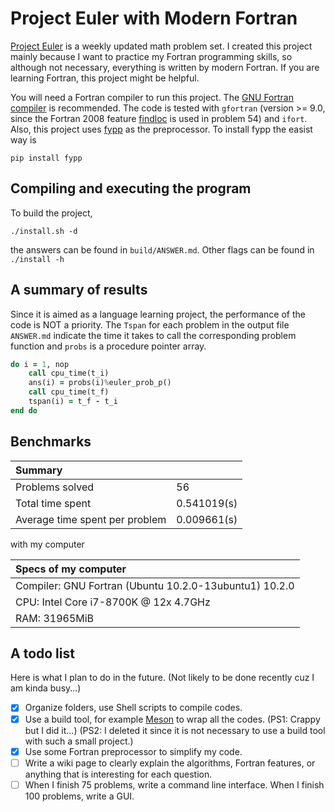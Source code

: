 # Project Euler with Modern Fortran

[Project Euler](https://projecteuler.net/about) is a weekly updated math problem set. I created this project mainly because I want to practice my Fortran programming skills, so although not necessary, everything is written by modern Fortran. If you are learning Fortran, this project might be helpful.

You will need a Fortran compiler to run this project. The [GNU Fortran compiler](https://gcc.gnu.org/fortran/) is recommended. The code is tested with `gfortran` (version >= 9.0, since the Fortran 2008 feature [findloc](https://gcc.gnu.org/onlinedocs/gfortran/FINDLOC.html) is used in problem 54) and `ifort`. Also, this project uses [fypp](https://github.com/aradi/fypp) as the preprocessor. To install fypp the easist way is 

```shell
pip install fypp
```

## Compiling and executing the program

To build the project,

```shell
./install.sh -d
```

the answers can be found in `build/ANSWER.md`. Other flags can be found in `./install -h`

## A summary of results

Since it is aimed as a language learning project, the performance of the code is NOT a priority. The `Tspan` for each problem in the output file `ANSWER.md` indicate the time it takes to call the corresponding problem function and `probs` is a procedure pointer array.

```fortran
do i = 1, nop
    call cpu_time(t_i)
    ans(i) = probs(i)%euler_prob_p()
    call cpu_time(t_f)
    tspan(i) = t_f - t_i
end do
```


## Benchmarks

| Summary                        |               |
|:-------------------------------|:--------------|
| Problems solved                |   56          |
| Total time spent               |   0.541019(s) |
| Average time spent per problem |   0.009661(s) |

with my computer 

|Specs of my computer                                           |
|:--------------------------------------------------------------|
|Compiler: GNU Fortran (Ubuntu 10.2.0-13ubuntu1) 10.2.0         |
|CPU: Intel Core i7-8700K @ 12x 4.7GHz                          |
|RAM: 31965MiB                                                  |


## A todo list

Here is what I plan to do in the future. (Not likely to be done recently cuz I am kinda busy...)

- [x] Organize folders, use Shell scripts to compile codes.
- [x] Use a build tool, for example [Meson](https://mesonbuild.com/) to wrap all the codes. (PS1: Crappy but I did it...) (PS2: I deleted it since it is not necessary to use a build tool with such a small project.)
- [x] Use some Fortran preprocessor to simplify my code.
- [ ] Write a wiki page to clearly explain the algorithms, Fortran features, or anything that is interesting for each question.
- [ ] When I finish 75 problems, write a command line interface. When I finish 100 problems, write a GUI.
